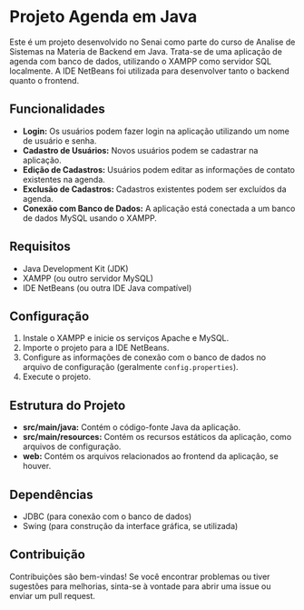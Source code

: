 # Projeto Agenda em Java

Este é um projeto desenvolvido no Senai como parte do curso de Analise de Sistemas na Materia de Backend em Java. Trata-se de uma aplicação de agenda com banco de dados, utilizando o XAMPP como servidor SQL localmente. A IDE NetBeans foi utilizada para desenvolver tanto o backend quanto o frontend.

## Funcionalidades

- **Login:** Os usuários podem fazer login na aplicação utilizando um nome de usuário e senha.
- **Cadastro de Usuários:** Novos usuários podem se cadastrar na aplicação.
- **Edição de Cadastros:** Usuários podem editar as informações de contato existentes na agenda.
- **Exclusão de Cadastros:** Cadastros existentes podem ser excluídos da agenda.
- **Conexão com Banco de Dados:** A aplicação está conectada a um banco de dados MySQL usando o XAMPP.

## Requisitos

- Java Development Kit (JDK)
- XAMPP (ou outro servidor MySQL)
- IDE NetBeans (ou outra IDE Java compatível)

## Configuração

1. Instale o XAMPP e inicie os serviços Apache e MySQL.
2. Importe o projeto para a IDE NetBeans.
3. Configure as informações de conexão com o banco de dados no arquivo de configuração (geralmente `config.properties`).
4. Execute o projeto.

## Estrutura do Projeto

- **src/main/java:** Contém o código-fonte Java da aplicação.
- **src/main/resources:** Contém os recursos estáticos da aplicação, como arquivos de configuração.
- **web:** Contém os arquivos relacionados ao frontend da aplicação, se houver.

## Dependências

- JDBC (para conexão com o banco de dados)
- Swing (para construção da interface gráfica, se utilizada)

## Contribuição

Contribuições são bem-vindas! Se você encontrar problemas ou tiver sugestões para melhorias, sinta-se à vontade para abrir uma issue ou enviar um pull request.
